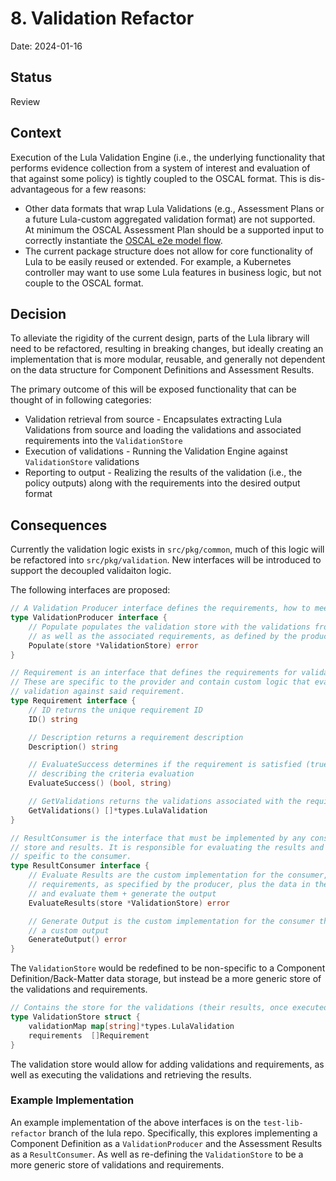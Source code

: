 # 8. Validation Refactor

Date: 2024-01-16

## Status

Review

## Context

Execution of the Lula Validation Engine (i.e., the underlying functionality that performs evidence collection from a system of interest and evaluation of that against some policy) is tightly coupled to the OSCAL format. This is dis-advantageous for a few reasons:
* Other data formats that wrap Lula Validations (e.g., Assessment Plans or a future Lula-custom aggregated validation format) are not supported. At minimum the OSCAL Assessment Plan should be a supported input to correctly instantiate the [OSCAL e2e model flow](https://pages.nist.gov/OSCAL/resources/concepts/layer/assessment/assessment-results/).
* The current package structure does not allow for core functionality of Lula to be easily reused or extended. For example, a Kubernetes controller may want to use some Lula features in business logic, but not couple to the OSCAL format.

## Decision

To alleviate the rigidity of the current design, parts of the Lula library will need to be refactored, resulting in breaking changes, but ideally creating an implementation that is more modular, reusable, and generally not dependent on the data structure for Component Definitions and Assessment Results.

The primary outcome of this will be exposed functionality that can be thought of in following categories:

* Validation retrieval from source - Encapsulates extracting Lula Validations from source and loading the validations and associated requirements into the `ValidationStore`
* Execution of validations - Running the Validation Engine against `ValidationStore` validations
* Reporting to output - Realizing the results of the validation (i.e., the policy outputs) along with the requirements into the desired output format

## Consequences

Currently the validation logic exists in `src/pkg/common`, much of this logic will be refactored into `src/pkg/validation`. New interfaces will be introduced to support the decoupled validaiton logic.

The following interfaces are proposed:

```go
// A Validation Producer interface defines the requirements, how to meet them, and associated validations
type ValidationProducer interface {
	// Populate populates the validation store with the validations from the producer
	// as well as the associated requirements, as defined by the producer
	Populate(store *ValidationStore) error
}

// Requirement is an interface that defines the requirements for validation
// These are specific to the provider and contain custom logic that evaluate the "satisfaction" of the
// validation against said requirement.
type Requirement interface {
	// ID returns the unique requirement ID
	ID() string

	// Description returns a requirement description
	Description() string

	// EvaluateSuccess determines if the requirement is satisfied (true) and returns a message
	// describing the criteria evaluation
	EvaluateSuccess() (bool, string)

	// GetValidations returns the validations associated with the requirement
	GetValidations() []*types.LulaValidation
}

// ResultConsumer is the interface that must be implemented by any consumer of the validation
// store and results. It is responsible for evaluating the results and generating the output
// speific to the consumer.
type ResultConsumer interface {
	// Evaluate Results are the custom implementation for the consumer, which should take the
	// requirements, as specified by the producer, plus the data in the validation store
	// and evaluate them + generate the output
	EvaluateResults(store *ValidationStore) error

	// Generate Output is the custom implementation for the consumer that should create
	// a custom output
	GenerateOutput() error
}
```

The `ValidationStore` would be redefined to be non-specific to a Component Definition/Back-Matter data storage, but instead be a more generic store of the validations and requirements.

```go
// Contains the store for the validations (their results, once executed) and associated requirements
type ValidationStore struct {
	validationMap map[string]*types.LulaValidation
	requirements  []Requirement
}
```

The validation store would allow for adding validations and requirements, as well as executing the validations and retrieving the results.

### Example Implementation

An example implementation of the above interfaces is on the `test-lib-refactor` branch of the lula repo. Specifically, this explores implementing a Component Definition as a `ValidationProducer` and the Assessment Results as a `ResultConsumer`. As well as re-defining the `ValidationStore` to be a more generic store of validations and requirements.